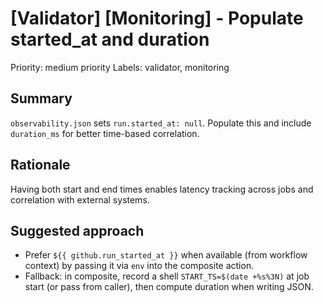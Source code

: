 # [Validator] [Monitoring] - Populate started_at and duration

Priority: medium priority
Labels: validator, monitoring

## Summary

`observability.json` sets `run.started_at: null`. Populate this and include `duration_ms` for better time-based correlation.

## Rationale

Having both start and end times enables latency tracking across jobs and correlation with external systems.

## Suggested approach

- Prefer `${{ github.run_started_at }}` when available (from workflow context) by passing it via `env` into the composite action.
- Fallback: in composite, record a shell `START_TS=$(date +%s%3N)` at job start (or pass from caller), then compute duration when writing JSON.
